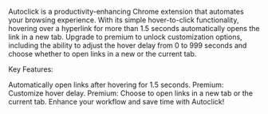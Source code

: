 Autoclick is a productivity-enhancing Chrome extension that automates your browsing experience. With its simple hover-to-click functionality, hovering over a hyperlink for more than 1.5 seconds automatically opens the link in a new tab. Upgrade to premium to unlock customization options, including the ability to adjust the hover delay from 0 to 999 seconds and choose whether to open links in a new or the current tab.

Key Features:

Automatically open links after hovering for 1.5 seconds.
Premium: Customize hover delay.
Premium: Choose to open links in a new tab or the current tab.
Enhance your workflow and save time with Autoclick!
